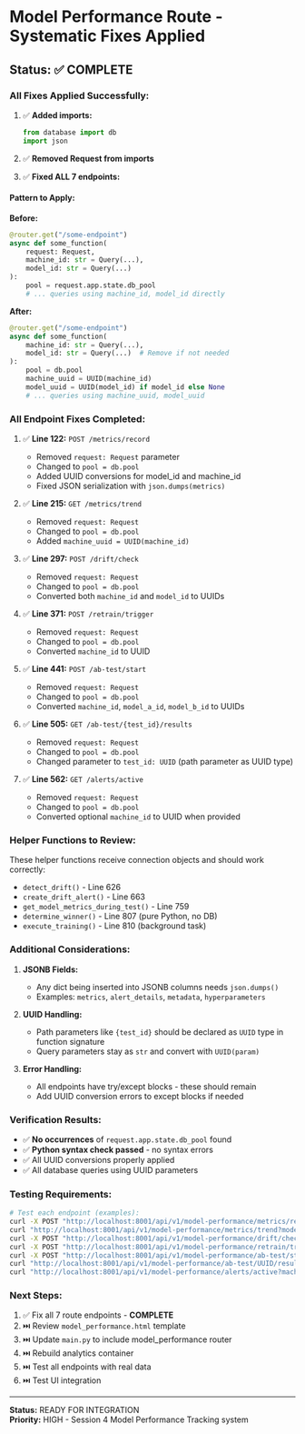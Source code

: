 # Model Performance Route - Systematic Fixes Applied

## Status: ✅ COMPLETE

### All Fixes Applied Successfully:

1. ✅ **Added imports:**
   ```python
   from database import db
   import json
   ```

2. ✅ **Removed Request from imports**

3. ✅ **Fixed ALL 7 endpoints:**

#### Pattern to Apply:

**Before:**
```python
@router.get("/some-endpoint")
async def some_function(
    request: Request,
    machine_id: str = Query(...),
    model_id: str = Query(...)
):
    pool = request.app.state.db_pool
    # ... queries using machine_id, model_id directly
```

**After:**
```python
@router.get("/some-endpoint")
async def some_function(
    machine_id: str = Query(...),
    model_id: str = Query(...)  # Remove if not needed
):
    pool = db.pool
    machine_uuid = UUID(machine_id)
    model_uuid = UUID(model_id) if model_id else None
    # ... queries using machine_uuid, model_uuid
```

### All Endpoint Fixes Completed:

1. ✅ **Line 122:** `POST /metrics/record`
   - Removed `request: Request` parameter
   - Changed to `pool = db.pool`
   - Added UUID conversions for model_id and machine_id
   - Fixed JSON serialization with `json.dumps(metrics)`

2. ✅ **Line 215:** `GET /metrics/trend`
   - Removed `request: Request`
   - Changed to `pool = db.pool`
   - Added `machine_uuid = UUID(machine_id)`

3. ✅ **Line 297:** `POST /drift/check`
   - Removed `request: Request`
   - Changed to `pool = db.pool`
   - Converted both `machine_id` and `model_id` to UUIDs

4. ✅ **Line 371:** `POST /retrain/trigger`
   - Removed `request: Request`
   - Changed to `pool = db.pool`
   - Converted `machine_id` to UUID

5. ✅ **Line 441:** `POST /ab-test/start`
   - Removed `request: Request`
   - Changed to `pool = db.pool`
   - Converted `machine_id`, `model_a_id`, `model_b_id` to UUIDs

6. ✅ **Line 505:** `GET /ab-test/{test_id}/results`
   - Removed `request: Request`
   - Changed to `pool = db.pool`
   - Changed parameter to `test_id: UUID` (path parameter as UUID type)

7. ✅ **Line 562:** `GET /alerts/active`
   - Removed `request: Request`
   - Changed to `pool = db.pool`
   - Converted optional `machine_id` to UUID when provided

### Helper Functions to Review:

These helper functions receive connection objects and should work correctly:
- `detect_drift()` - Line 626
- `create_drift_alert()` - Line 663
- `get_model_metrics_during_test()` - Line 759
- `determine_winner()` - Line 807 (pure Python, no DB)
- `execute_training()` - Line 810 (background task)

### Additional Considerations:

1. **JSONB Fields:** 
   - Any dict being inserted into JSONB columns needs `json.dumps()`
   - Examples: `metrics`, `alert_details`, `metadata`, `hyperparameters`

2. **UUID Handling:**
   - Path parameters like `{test_id}` should be declared as `UUID` type in function signature
   - Query parameters stay as `str` and convert with `UUID(param)`

3. **Error Handling:**
   - All endpoints have try/except blocks - these should remain
   - Add UUID conversion errors to except blocks if needed

### Verification Results:

- ✅ **No occurrences** of `request.app.state.db_pool` found
- ✅ **Python syntax check passed** - no syntax errors
- ✅ All UUID conversions properly applied
- ✅ All database queries using UUID parameters

### Testing Requirements:

```bash
# Test each endpoint (examples):
curl -X POST "http://localhost:8001/api/v1/model-performance/metrics/record?model_id=UUID&machine_id=UUID&model_type=baseline&..."
curl "http://localhost:8001/api/v1/model-performance/metrics/trend?model_type=baseline&machine_id=UUID&days=30"
curl -X POST "http://localhost:8001/api/v1/model-performance/drift/check?model_id=UUID&model_type=baseline&machine_id=UUID"
curl -X POST "http://localhost:8001/api/v1/model-performance/retrain/trigger?model_type=baseline&machine_id=UUID&reason=drift"
curl -X POST "http://localhost:8001/api/v1/model-performance/ab-test/start?test_name=test1&model_type=baseline&machine_id=UUID&model_a_id=UUID&model_b_id=UUID"
curl "http://localhost:8001/api/v1/model-performance/ab-test/UUID/results"
curl "http://localhost:8001/api/v1/model-performance/alerts/active?machine_id=UUID"
```

### Next Steps:

1. ✅ Fix all 7 route endpoints - **COMPLETE**
2. ⏭️ Review `model_performance.html` template
3. ⏭️ Update `main.py` to include model_performance router
4. ⏭️ Rebuild analytics container
5. ⏭️ Test all endpoints with real data
6. ⏭️ Test UI integration

---

**Status:** READY FOR INTEGRATION  
**Priority:** HIGH - Session 4 Model Performance Tracking system
